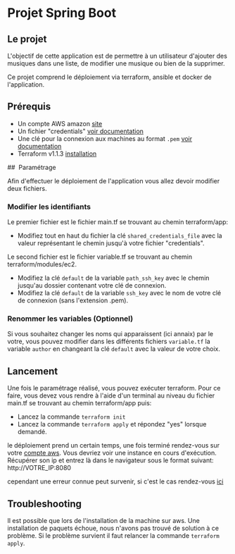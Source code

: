 # Projet Spring Boot

## Le projet

L'objectif de cette application est de permettre à un utilisateur d'ajouter des musiques dans une liste, de modifier une musique ou bien de la supprimer.

Ce projet comprend le déploiement via terraform, ansible et docker de l'application. 

## Prérequis

* Un compte AWS amazon [site](https://aws.amazon.com/fr/console/)
* Un fichier "credentials" [voir documentation](https://docs.aws.amazon.com/fr_fr/toolkit-for-vscode/latest/userguide/obtain-credentials.html)
* Une clé pour la connexion aux machines au format `.pem` [voir documentation](https://docs.aws.amazon.com/fr_fr/AWSEC2/latest/UserGuide/ec2-key-pairs.html)
* Terraform v1.1.3 [installation](https://learn.hashicorp.com/tutorials/terraform/install-cli)

##  Paramétrage

Afin d'effectuer le déploiement de l'application vous allez devoir modifier deux fichiers. 

### Modifier les identifiants

Le premier fichier est le fichier main.tf se trouvant au chemin terraform/app:

- Modifiez tout en haut du fichier la clé `shared_credentials_file` avec la valeur représentant le chemin jusqu'à votre fichier "credentials".

Le second fichier est le fichier variable.tf se trouvant au chemin terraform/modules/ec2.

- Modifiez la clé `default` de la variable `path_ssh_key` avec le chemin jusqu'au dossier contenant votre clé de connexion.
- Modifiez la clé `default` de la variable `ssh_key` avec le nom de votre clé de connexion (sans l'extension .pem).

### Renommer les variables (Optionnel)

Si vous souhaitez changer les noms qui apparaissent (ici annaix) par le votre, vous pouvez modifier dans les différents fichiers `variable.tf` la variable `author` en changeant la clé `default` avec la valeur de votre choix.

## Lancement

Une fois le paramétrage réalisé, vous pouvez exécuter terraform. Pour ce faire, vous devez vous rendre à l'aide d'un terminal au niveau du fichier main.tf se trouvant au chemin terraform/app puis:

- Lancez la commande `terraform init`
- Lancez la commande `terraform apply` et répondez "yes" lorsque demandé.

le déploiement prend un certain temps, une fois terminé rendez-vous sur votre [compte aws](https://console.aws.amazon.com/ec2). Vous devriez voir une instance en cours d'exécution. Récupérer son ip et entrez là dans le navigateur sous le format suivant: http://VOTRE_IP:8080

cependant une erreur connue peut survenir, si c'est le cas rendez-vous [ici](#troubleshooting) 

<div id='troubleshooting'/>

## Troubleshooting

Il est possible que lors de l'installation de la machine sur aws. Une installation de paquets échoue, nous n'avons pas trouvé de solution à ce problème. Si le problème survient il faut relancer la commande `terraform apply`.